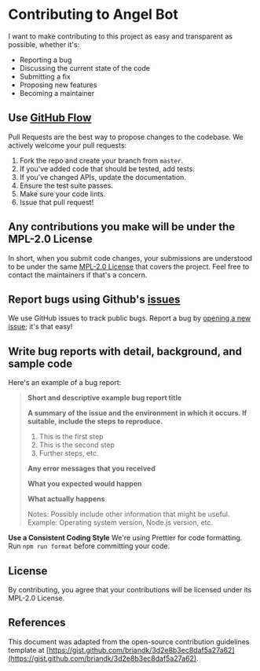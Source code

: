 # Contributing to Angel Bot

I want to make contributing to this project as easy and transparent as possible, whether it's:

- Reporting a bug
- Discussing the current state of the code
- Submitting a fix
- Proposing new features
- Becoming a maintainer

## Use [GitHub Flow](https://guides.github.com/introduction/flow/index.html)
Pull Requests are the best way to propose changes to the codebase. We actively welcome your pull requests:

1. Fork the repo and create your branch from `master`.
2. If you've added code that should be tested, add tests.
3. If you've changed APIs, update the documentation.
4. Ensure the test suite passes.
5. Make sure your code lints.
6. Issue that pull request!

## Any contributions you make will be under the MPL-2.0 License
In short, when you submit code changes, your submissions are understood to be under the same [MPL-2.0 License](http://www.mozilla.org/MPL/2.0/) that covers the project. Feel free to contact the maintainers if that's a concern.

## Report bugs using Github's [issues](https://github.com/YOUR_GITHUB_USERNAME/Angel-Bot/issues)
We use GitHub issues to track public bugs. Report a bug by [opening a new issue](https://github.com/YOUR_GITHUB_USERNAME/Angel-Bot/issues/new); it's that easy!

## Write bug reports with detail, background, and sample code
Here's an example of a bug report:

> **Short and descriptive example bug report title**
> 
> **A summary of the issue and the environment in which it occurs. If suitable, include the steps to reproduce.**
> 
> 1. This is the first step
> 2. This is the second step
> 3. Further steps, etc.
>
> **Any error messages that you received**
> 
> **What you expected would happen**
>
> **What actually happens**
>
> Notes: Possibly include other information that might be useful. Example: Operating system version, Node.js version, etc.

**Use a Consistent Coding Style**
We're using Prettier for code formatting. Run `npm run format` before committing your code.

## License
By contributing, you agree that your contributions will be licensed under its MPL-2.0 License.

## References
This document was adapted from the open-source contribution guidelines template at [https://gist.github.com/briandk/3d2e8b3ec8daf5a27a62](https://gist.github.com/briandk/3d2e8b3ec8daf5a27a62).
